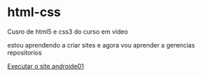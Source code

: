 # html-css
 Cusro de html5 e css3 do curso em video

estou aprendendo a criar sites e agora vou aprender a gerencias repositorios

<a href="https://gabrielczaplicki.github.io/html-css/exercicios/desafio10/android01.html">Executar o site androide01 </a>